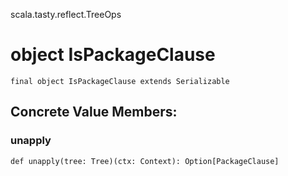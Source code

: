 scala.tasty.reflect.TreeOps
# object IsPackageClause

<pre><code class="language-scala" >final object IsPackageClause extends Serializable</pre></code>
## Concrete Value Members:
### unapply
<pre><code class="language-scala" >def unapply(tree: Tree)(ctx: Context): Option[PackageClause]</pre></code>

